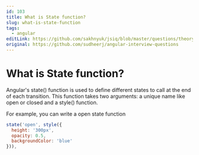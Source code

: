 ```yaml
---
id: 103
title: What is State function?
slug: what-is-state-function
tags:
  - angular
editLink: https://github.com/sakhnyuk/jsiq/blob/master/questions/theory/angular/103.md
original: https://github.com/sudheerj/angular-interview-questions
---
```


# What is State function?

Angular's state() function is used to define different states to call at the end of each transition. This function takes two arguments: a unique name like open or closed and a style() function.

For example, you can write a open state function

```javascript
state('open', style({
  height: '300px',
  opacity: 0.5,
  backgroundColor: 'blue'
})),
```